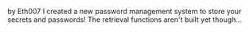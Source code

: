 by Eth007
I created a new password management system to store your secrets and passwords! The retrieval functions aren't built yet though...
